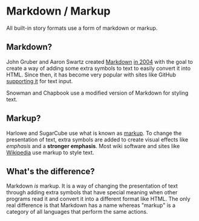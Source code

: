 # Markdown / Markup

All built-in story formats use a form of markdown or markup.

## Markdown?

John Gruber and Aaron Swartz created [Markdown](https://en.wikipedia.org/wiki/Markdown) [in 2004](https://daringfireball.net/projects/markdown/) with the goal to create a way of adding some extra symbols to text to easily convert it into HTML. Since then, it has become very popular with sites like GitHub [supporting it](https://guides.github.com/features/mastering-markdown/) for text input.

Snowman and Chapbook use a modified version of Markdown for styling text.

## Markup?

Harlowe and SugarCube use what is known as [markup](https://en.wikipedia.org/wiki/Markup_language). To change the presentation of text, extra symbols are added to create visual effects like *emphasis* and a **stronger emphasis**. Most wiki software and sites like [Wikipedia](https://en.wikipedia.org/wiki/Help:Wikitext) use markup to style text.

## What's the difference?

Markdown *is* markup. It is a way of changing the presentation of text through adding extra symbols that have special meaning when other programs read it and convert it into a different format like HTML. The only real difference is that Markdown has a name whereas "markup" is a category of all languages that perform the same actions.
